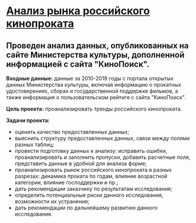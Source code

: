 # [Анализ рынка российского кинопроката](https://github.com/Nanobelka/Yandex_Praktikum/blob/main/cinema_rental/cinema_rental.ipynb)
## Проведен анализ данных, опубликованных на сайте Министерства культуры, дополненной информацией с сайта "КиноПоиск".

**Входные данные:** данные за 2010-2019 годы с портала открытых данных Министерства культуры, включая информацию о прокатных удостоверениях, сборах и государственной поддержке фильмов, а также информация о пользовательском рейтиге с сайта "КиноПоиск".

**Цель проекта:** проанализировать тренды российского кинопроката.

**Задачи проекта:**  
- оценить качество предоставленных данных;
- выяснить структуру предоставленных данных, связи между полями разных таблиц;
- провести подготовку данных к анализу: исправить ошибки, проанализировать и заполнить пропуски, добавить расчетные поля, представить данные в удобной для анализа форме;
- проанализировать рынок российского кинопроката в разных разрезах: динамика проката по годам, влияние возрастной категории, влияние господдержки и пр.;
- дать рекомендации заказчику по результатам исследования;
- определить потенциальные риски данного исследования, возможности их устранения;
- дать рекомендации по дальнейшему развитию данного исследования.
